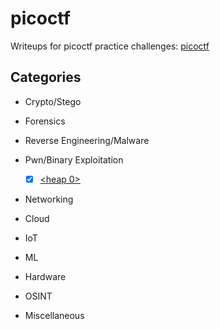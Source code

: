 # picoctf

Writeups for picoctf practice challenges: [picoctf](<play.picoctf.org/practice>)

## Categories

- Crypto/Stego
  
- Forensics
  
- Reverse Engineering/Malware

 - Pwn/Binary Exploitation
   - [x] [<heap 0>](<'heap 0'/writeup.md>)

- Networking

- Cloud
  
- IoT

- ML

- Hardware

- OSINT

- Miscellaneous
